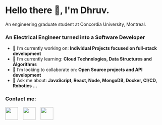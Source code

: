 # Hello there 👋, I'm Dhruv.

An engineering graduate student at Concordia University, Montreal.

### An Electrical Engineer turned into a Software Developer

- 🔭 I’m currently working on: __Individual Projects focused on full-stack development__ 
- 🌱 I’m currently learning: __Cloud Technologies, Data Structures and Algorithms__
- 👯 I’m looking to collaborate on: __Open Source projects and API development__
- 💬 Ask me about: __JavaScript, React, Node, MongoDB, Docker, CI/CD, Robotics ...__

### Contact me:

<a href="https://www.linkedin.com/in/dhruvkumarthakkar/"><img src="https://www.vectorlogo.zone/logos/linkedin/linkedin-icon.svg" width="40" height="40"/></a> &nbsp;&nbsp;
<a href="https://twitter.com/dhruvt_official"><img src="https://www.vectorlogo.zone/logos/twitter/twitter-icon.svg" width="40" height="40"/></a> &nbsp;&nbsp;
<a href="https://www.instagram.com/dhruvthakkar_official/"><img src="https://www.vectorlogo.zone/logos/instagram/instagram-icon.svg" width="40" height="40"/></a> &nbsp;&nbsp;
